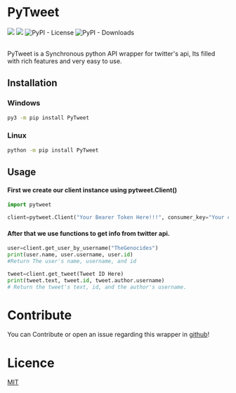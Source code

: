 # PyTweet

<img src="https://img.shields.io/pypi/v/PyTweet?logo=pypi&style=plastic">  

<img src="https://img.shields.io/badge/code%20style-black-000000.svg">  

<img alt="PyPI - License" src="https://img.shields.io/pypi/l/PyTweet"> 

<img alt="PyPI - Downloads" src="https://img.shields.io/pypi/dm/PyTweet">
<br />
<br />

PyTweet is a Synchronous python API wrapper for twitter's api, Its filled with rich features and very easy to use.

## Installation

### Windows
```bash
py3 -m pip install PyTweet
```
### Linux
```bash
python -m pip install PyTweet
```

## Usage

#### First we create our client instance using pytweet.Client()
```py
import pytweet

client=pytweet.Client("Your Bearer Token Here!!!", consumer_key="Your consumer_key here", consumer_key_secret="Your consumer_key_secret here", access_token="Your access_token here", access_token_secret="Your access_token_secret here") #if you dont have one make an application in https://apps.pytweet.com
```

#### After that we use functions to get info from twitter api.
```py
user=client.get_user_by_username("TheGenocides")
print(user.name, user.username, user.id)
#Return The user's name, username, and id

tweet=client.get_tweet(Tweet ID Here)
print(tweet.text, tweet.id, tweet.author.username)
# Return the tweet's text, id, and the author's username.
```

# Contribute
You can Contribute or open an issue regarding this wrapper in [github](https://github.com/TheFarGG/PyTweet)! 

# Licence
[MIT](https://opensource.org/licenses/MIT)